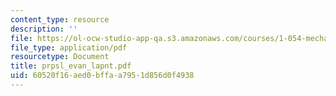 ```yaml
---
content_type: resource
description: ''
file: https://ol-ocw-studio-app-qa.s3.amazonaws.com/courses/1-054-mechanics-and-design-of-concrete-structures-spring-2004/60520f16aed0bffaa7951d856d0f4938_prpsl_evan_lapnt.pdf
file_type: application/pdf
resourcetype: Document
title: prpsl_evan_lapnt.pdf
uid: 60520f16-aed0-bffa-a795-1d856d0f4938
---
```

